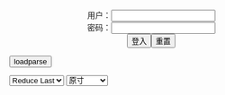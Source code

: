 <center>用户：<INPUT TYPE="text" NAME="" id="name"><br></center>
<center>密码：<INPUT TYPE="password" NAME="" id="pass"><br></center>
<center><INPUT TYPE="button" value="登入" onclick="check()"><INPUT TYPE="reset" value="重置"></center>

<div style="display: none" id="mdm" name="dmd">
  <button onclick="location.reload()">Cover 0</button>
</div>

<button style="display: none" name="dmd" onclick="toggleb()">toggle</button>
<button onclick="loadparse()">loadparse</button>

<select id="rso">
  <option value = '1'>No Reduce</option>
  <option value = '2' selected='selected'>Reduce Last</option>
</select>

<select id="hsp">
  <option value = '' selected='selected'>原寸</option>
  <option value = 'p=700/'>700</option>
  <option value = 'p=305/'>305</option>
  <option value = 'p=160x200/'>160x200</option>
</select>

<br>
<div style="display: none" id="mdc" name="dmd">
</div>

<pre style="display: none" id = "raw">
<!-- 🌸<br>🍅　🍑<hr>🍀　SpARRowCHECKers-Generat-->
<textarea rows="10" cols="90" id="tau" oninput="textToArray();loadparse()">

https://static6.hentai-cosplays.com/upload/20220121/283/289351/p=700/42.jpg
https://static3.porn-images-xxx.com/upload/20171101/488/498972/p=700/51.jpg
https://static.porn-images-xxx.com/upload/20160608/10/9494/p=700/47.jpg
https://static2.hentai-cosplays.com/upload/20180118/75/76756/p=700/27.jpg
https://static2.porn-images-xxx.com/upload/20170305/270/275897/p=700/43.jpg
https://static.porn-images-xxx.com/upload/20170226/192/195914/p=700/37.jpg
https://static.porn-images-xxx.com/upload/20170226/194/198035/p=700/34.gif
https://static2.hentai-cosplays.com/upload/20180617/83/84734/p=700/27.jpg
https://static7.hentai-cosplays.com/upload/20220221/290/296446/p=700/25.jpg
https://static9.porn-images-xxx.com/upload/20211126/939/960854/p=700/15.jpg
https://static11.porn-images-xxx.com/upload/20220215/1115/1141399/p=700/18.jpg
https://static7.hentai-cosplays.com/upload/20220214/289/295495/p=700/98.jpg
https://static5.hentai-cosplays.com/upload/20211208/248/253480/p=700/35.jpg
https://static5.hentai-cosplays.com/upload/20211208/248/253143/p=700/16.jpg
https://static7.hentai-cosplays.com/upload/20220220/290/296328/p=700/18.jpg
https://static10.porn-images-xxx.com/upload/20220121/1086/1111393/p=700/20.jpg
https://static5.hentai-cosplays.com/upload/20211209/251/256511/p=700/165.jpg
https://static5.hentai-cosplays.com/upload/20211209/252/257398/p=700/24.jpg
https://static5.hentai-cosplays.com/upload/20211208/249/254196/p=700/86.jpg
https://static6.hentai-cosplays.com/upload/20220108/274/280238/p=700/28.jpg
https://static5.hentai-cosplays.com/upload/20211026/245/249955/p=700/150.jpg
https://static11.porn-images-xxx.com/upload/20220211/1108/1134272/p=700/19.jpg

</textarea><br><!-- 🍀<br>🍑　🍅<hr>🌸 -->

<textarea rows="30" cols="100" id="tar" oninput="loadparse()">

晓美妈-竞泳 - エロコスプレ
https://ja.hentai-cosplays.com/image/mi-ying-wang/

https://static6.hentai-cosplays.com/upload/20220121/283/289351/p=700/42.jpg

<font size="1" style="color:#DCDCDC">2022-03-30</font>

M字開脚！ 女体が描く淫文字マ○コくぱぁ♪ Vol.46 碧木凛 - エロコスプレ
https://ja.hentai-cosplays.com/image/m-shaped-spread-legs-female-body-draw-dirty-character-ma--vol-aoi-wood-rin/

https://static3.porn-images-xxx.com/upload/20171101/488/498972/p=700/51.jpg

<font size="1" style="color:#DCDCDC">2022-02-23</font>

【コスプレ画像】自撮りコスプレイヤーがツルツルで綺麗なパ●パン晒したぞ！これは抜ける！！！【画像47枚】 - エロコスプレ
https://ja.hentai-cosplays.com/image/cosplay-images-self-shooting-cosplayers-are-slick-and-beautiful-park-pan-exposed-this-leaves-47-images/

https://static.porn-images-xxx.com/upload/20160608/10/9494/p=700/47.jpg

<font size="1" style="color:#DCDCDC">2022-02-23</font>

Tenleid - Tharja - エロコスプレ
https://ja.hentai-cosplays.com/image/tenleid-tharja/

https://static2.hentai-cosplays.com/upload/20180118/75/76756/p=700/27.jpg

<font size="1" style="color:#DCDCDC">2022-02-23</font>

葉月美音 EroBody！Iカップ爆乳を惜しみなく見せてくれる自撮りがメチャシコ！ Vol.2 #エロ画像 43枚 - エロコスプレ
https://ja.hentai-cosplays.com/image/hazuki-komine-erobody-i-cup-huge-breasts-generously-mecha-scos-show-us-your-take-vol2--43-erotic-images/

https://static2.porn-images-xxx.com/upload/20170305/270/275897/p=700/43.jpg

<font size="1" style="color:#DCDCDC">2022-02-23</font>

【エロ画像】コスプレ娘のパイパンマンコに前張りがそそるww - エロコスプレ
https://ja.hentai-cosplays.com/image/erotic-pictures-ww-paipangmanco-cosplay-girl-tempting-before-tension/

https://static.porn-images-xxx.com/upload/20170226/192/195914/p=700/37.jpg

<font size="1" style="color:#DCDCDC">2022-02-23</font>

【エロGIF】 スポーツやってる娘の尻ってマジで最高だよなwwwww 美尻アスリート。 白石真琴 - エロコスプレ
https://ja.hentai-cosplays.com/image/hentai-gif-girls-doing-sports-is-really-nice-asses-wwwww-athletes-makoto-shiraishi/

https://static.porn-images-xxx.com/upload/20170226/194/198035/p=700/34.gif

<font size="1" style="color:#DCDCDC">2022-02-23</font>

Katyuska Moonfox – Chun-Li - エロコスプレ
https://ja.hentai-cosplays.com/image/katyuska-moonfox--chun-li/

https://static2.hentai-cosplays.com/upload/20180617/83/84734/p=700/27.jpg

<font size="1" style="color:#DCDCDC">2022-02-23</font>

Coser@G44不会受伤 Vol.043: 恶毒 (25 ảnh) - エロコスプレ
https://ja.hentai-cosplays.com/image/coserg44-disengaged-vol043-poison-25-nh/

https://static7.hentai-cosplays.com/upload/20220221/290/296446/p=700/25.jpg

<font size="1" style="color:#DCDCDC">2022-02-22</font>

【アサガヲ特選】今日のコスプレ画像！！【21/11/25】 - ３次エロ画像 - エロ画像
https://ja.porn-images-xxx.com/image/todays-cosplay-image--211125/

https://static9.porn-images-xxx.com/upload/20211126/939/960854/p=700/15.jpg

<font size="1" style="color:#DCDCDC">2022-02-22</font>

【アサガヲ特選】今日のコスプレ画像！！【22/2/14】 - ３次エロ画像 - エロ画像
https://ja.porn-images-xxx.com/image/todays-cosplay-image--22214/

https://static11.porn-images-xxx.com/upload/20220215/1115/1141399/p=700/18.jpg

<font size="1" style="color:#DCDCDC">2022-02-22</font>

Coser@Sally Dorasnow Vol.002 Chizuru Kanojo, Okarishimasu - エロコスプレ
https://ja.hentai-cosplays.com/image/cosersally-dorasnow-vol002-chizuru-kanojo-okarishimasu/

https://static7.hentai-cosplays.com/upload/20220214/289/295495/p=700/98.jpg

<font size="1" style="color:#DCDCDC">2022-02-22</font>

Lady Melamori - Mona 2 - エロコスプレ
https://ja.hentai-cosplays.com/image/lady-melamori-mona-2/

https://static5.hentai-cosplays.com/upload/20211208/248/253480/p=700/35.jpg

<font size="1" style="color:#DCDCDC">2022-02-22</font>

Alina Becker - Zero Two Casual 1 - エロコスプレ
https://ja.hentai-cosplays.com/image/alina-becker-zero-two-casual-1/

https://static5.hentai-cosplays.com/upload/20211208/248/253143/p=700/16.jpg

<font size="1" style="color:#DCDCDC">2022-02-22</font>

斗鱼主播尤猫醒醒ovo - 黑丝情趣内衣 写真套图 - エロコスプレ
https://ja.hentai-cosplays.com/image/doo-hoshu-ban-sou-kawu-arousal-ovo-/

https://static7.hentai-cosplays.com/upload/20220220/290/296328/p=700/18.jpg

<font size="1" style="color:#DCDCDC">2022-02-22</font>

コスチュームから股間やオッパイを出しちゃってるコスプレ娘たち - ３次エロ画像 - エロ画像
https://ja.porn-images-xxx.com/image/cosplay-girls-who-are-taking-out-crotch-and-from-costumes/

https://static10.porn-images-xxx.com/upload/20220121/1086/1111393/p=700/20.jpg

<font size="1" style="color:#DCDCDC">2022-02-21</font>

Asmile一笑さんのコスプレ画像150枚 zg人コスプレイヤー 胸もお尻もえちえちすぎ - エロコスプレ
https://ja.hentai-cosplays.com/image/asmile-ichijos-cosplay-image-150-sheets-chinese-cosplayer-chest-and-buttocks-too-much/

https://static5.hentai-cosplays.com/upload/20211209/251/256511/p=700/165.jpg

<font size="1" style="color:#DCDCDC">2022-02-21</font>

エロいコスプレ画像 寄せ集め2020年冬特集 - エロコスプレ
https://ja.hentai-cosplays.com/image/erotic-cosplay-images-jumaku-2020-winter-special-feature/

https://static5.hentai-cosplays.com/upload/20211209/252/257398/p=700/24.jpg

<font size="1" style="color:#DCDCDC">2022-02-21</font>
Coser@微肉感萌妹是本末末 玛修常服 猫咪下着 - エロコスプレ
https://ja.hentai-cosplays.com/image/coser-sense-of-flesh-moe-sister-koremoto-end--underwear/

https://static5.hentai-cosplays.com/upload/20211208/249/254196/p=700/86.jpg

<font size="1" style="color:#DCDCDC">2022-02-21</font>
<h4 style="color:#1E90FF">Darling Cute - Kanna - エロコスプレ</h4>
https://ja.hentai-cosplays.com/image/darling-cute-kanna/

https://static6.hentai-cosplays.com/upload/20220108/274/280238/p=700/28.jpg

<font size="1" style="color:#DCDCDC">2022/2/12 下午9:13:59</font>

<h4 style="color:#1E90FF">[Sex Syndrome] ガチ洗脳ちゃん 歴代No.1長舌タレント級美貌の極上SS級プロコスプレイヤー 日向⊿かとし似 新太陽系最強ののかもも ノノ#04 ベロライブ Verotuber兎◯ぺこら[H]/01 - エロコスプレ</h4>
https://ja.hentai-cosplays.com/image/sex-syndrome--no1ss---04--verotuberh01-1/

https://static5.hentai-cosplays.com/upload/20211026/245/249955/p=700/150.jpg

<font size="1" style="color:#DCDCDC">2022/2/11 下午1:35:41</font>

<h4 style="color:#1E90FF">【アサガヲ特選】今日のコスプレ画像！！【22/2/10】 - ３次エロ画像 - エロ画像</h4>
https://ja.porn-images-xxx.com/image/todays-cosplay-image--22210/

https://static11.porn-images-xxx.com/upload/20220211/1108/1134272/p=700/19.jpg

<font size="1" style="color:#DCDCDC">2022/2/11 下午1:17:32</font>

</textarea>
</pre>

<link
  rel="stylesheet"
  href="https://cdn.jsdelivr.net/npm/@fancyapps/ui/dist/fancybox.css"
/>
<script src="https://cdn.jsdelivr.net/npm/@fancyapps/ui@4.0/dist/fancybox.umd.js"></script>

<script type="text/javascript">

var __urlRegex = /(\b(https?|ftp|file):\/\/[-A-Z0-9+&@#\/%?=~_|!:,.;]*[-A-Z0-9+&@#\/%=~_|])/ig;
var __imgRegex = /\.(?:jpe?g|gif|png|webp)$/i;

textToArray();
loadparse();

function parseURL($string){

    var exp = __urlRegex;
    return $string.replace(exp,function(match){
            __imgRegex.lastIndex=0;
            if(__imgRegex.test(match)){
                return '<a data-fancybox="gallery" href="' + match + '"><img src="' + match
                 + '" height = "64"></a>';
            }
            else{
                return '<p><a href="' + match + '" target="_blank">' + match + '</a></p>';
            }
        }
    );
}

function textToArray(){
  var textArea = document.getElementById("tau");
  var arrayFromTextArea = textArea.value.split(String.fromCharCode(10));
  for ( var i = 0; i < arrayFromTextArea.length; i++ ) {
    generateM(arrayFromTextArea[i]);
  }
}

function generateM(url) {
  mdm.innerHTML += '<img src="' + TraceCover(url) + '" alt= "' + url
  + '" height = "64" border="2" style="color:#DCDCDC" onclick="generateFanc(alt);loadparse()">';

}

function TraceCover(url) {
  var SegmentArr = url.split('/');

  var Extens = SegmentArr.slice(-1).join().split('.').pop();
  var SegmentCount = SegmentArr.length - 2;

  var TopHalf = SegmentArr.slice(0,SegmentCount).join('/');

  return TopHalf + '/p=160x200/1.' + Extens + '\n';

}

function generateFanc(url) {
  var SegmentArr = url.split('/');
  var GeneratCount = SegmentArr.slice(-1).join().split('.').shift();
  var Extens = SegmentArr.slice(-1).join().split('.').pop();
  var SegmentCount = SegmentArr.length;
  var ReduceSegments = document.getElementById('rso').value;
  var HentaiSizeP = document.getElementById('hsp').value;
  var TopHalf = SegmentArr.slice(0,SegmentCount - ReduceSegments).join('/');
  tar.innerHTML = '';

  for (var j = 1; j <= GeneratCount; j++) {
    tar.innerHTML += TopHalf + '/' + HentaiSizeP + j + '.' + Extens + '\n';
  }
}

function loadparse() {
  mdc.innerHTML = parseURL(tar.value);
}

function check(){
  var name=document.getElementById("name").value;
  var pass=document.getElementById("pass").value;
  if(name==!/[^\s]/.test(new Date().getTime()) && pass==String.fromCharCode(window.atob("MTIx"))){
    var nd = document.getElementsByName("dmd");
    for (var i = 0; i <= nd.length; i++) {
      nd[i].style.display = "";
      }
      }else{
      }
}

function toggleb() {
  var x = document.getElementById("raw");
  if (x.style.display === "none") {
    x.style.display = "";
  } else {
    x.style.display = "none";
  }
}

</script>
